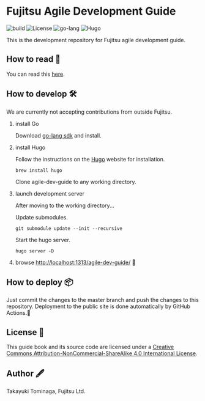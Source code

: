 # Fujitsu Agile Development Guide

![build](https://img.shields.io/badge/build-passing-brightgreen?style=flat-square)
![License](https://img.shields.io/badge/license-CC%20BY--NC--SA%204.0-green?style=flat-square)
![go-lang](https://img.shields.io/badge/Go-^1.16.6-76E1FE.svg?logo=go&style=flat-square)
![Hugo](https://img.shields.io/badge/Hugo-%5E0.87.0-ff4088?style=flat-square&logo=hugo)

This is the development repository for Fujitsu agile development guide.

## How to read 📕

You can read this [here](https://onebase-fujitsu.github.io/agile-dev-guide/).

## How to develop 🛠

We are currently not accepting contributions from outside Fujitsu.

1. install Go  

   Download [go-lang sdk](https://golang.org/dl/) and install.

2. install Hugo

   Follow the instructions on the [Hugo](https://gohugo.io/getting-started/installing/) website for installation.

   ```shell
   brew install hugo
    ```
   Clone agile-dev-guide to any working directory.

3. launch development server

   After moving to the working directory...

   Update submodules.
   ```shell
   git submodule update --init --recursive
   ```
   
   Start the hugo server.
   ```shell
   hugo server -D
   ```
   
4. browse [http://localhost:1313/agile-dev-guide/](http://localhost:1313/agile-dev-guide/) 🚀

## How to deploy 📦

Just commit the changes to the master branch and push the changes to this repository.
Deployment to the public site is done automatically by GitHub Actions.👋

## License 🔑

This guide book and its source code are licensed under a [Creative Commons Attribution-NonCommercial-ShareAlike 4.0 International License](https://creativecommons.org/licenses/by-nc-sa/4.0/).

## Author 🖋

Takayuki Tominaga, Fujitsu Ltd.
